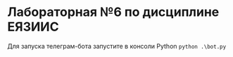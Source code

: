 # Лабораторная №6 по дисциплине ЕЯЗИИС

Для запуска телеграм-бота запустите в консоли Python 
`python .\bot.py`
